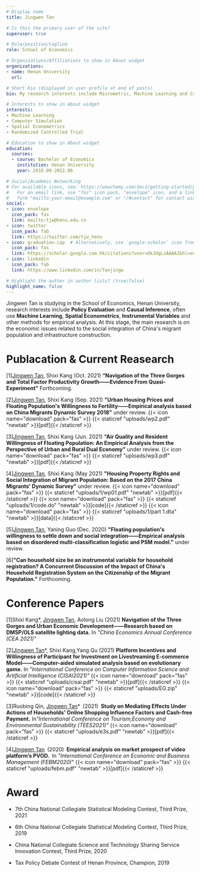 ```yaml
---
# Display name
title: Jingwen Tan

# Is this the primary user of the site?
superuser: true

# Role/position/tagline
role: School of Economics

# Organizations/Affiliations to show in About widget
organizations:
- name: Henan University
  url: 

# Short bio (displayed in user profile at end of posts)
bio: My research interests include Micrometric, Machine Learning and Causal Inference

# Interests to show in About widget
interests:
- Machine Learning
- Computer Simulation
- Spatial Econometrics
- Randomized Controlled Trial

# Education to show in About widget
education:
  courses:
  - course: Bachelor of Economics
    institution: Henan University
    year: 2018.09-2022.06

# Social/Academic Networking
# For available icons, see: https://wowchemy.com/docs/getting-started/page-builder/#icons
#   For an email link, use "fas" icon pack, "envelope" icon, and a link in the
#   form "mailto:your-email@example.com" or "/#contact" for contact widget.
social:
- icon: envelope
  icon_pack: fas
  link: mailto:tjw@henu.edu.cn
- icon: twitter
  icon_pack: fab
  link: https://twitter.com/tjw_henu
- icon: graduation-cap  # Alternatively, use `google-scholar` icon from `ai` icon pack
  icon_pack: fas
  link: https://scholar.google.com.hk/citations?user=6kJUgLsAAAAJ&hl=en
- icon: linkedin
  icon_pack: fab
  link: https://www.linkedin.com/in/Tanjingw

# Highlight the author in author lists? (true/false)
highlight_name: false
---
```


Jingwen Tan is studying in the School of Economics, Henan University, research interests include <b>Policy Evaluation</b> and <b>Causal Inference</b>, often use <b>Machine Learning</b>, <b>Spatial Econometrics</b>, <b>Instrumental Variables</b> and other methods for empirical analysis. At this stage, the main research is on the economic issues related to the social integration of China's migrant population and infrastructure construction.



<h1>Publacation & Current Reasearch</h1>

[1]<u>Jingwen Tan</u>, Shixi Kang (Oct. 2021) <b>“Navigation of the Three Gorges and Total Factor Productivity Growth——Evidence From Quasi-Experiment”</b> Forthcoming.

[2]<u>Jingwen Tan</u>, Shixi Kang (Sep. 2021) <b>"Urban Housing Prices and Floating Population's Willingness to Fertility——Empirical analysis based on China Migrants Dynamic Survey 2018"</b> under review.
{{< icon name="download" pack="fas" >}} {{< staticref "uploads/wp2.pdf" "newtab" >}}[pdf]{{< /staticref >}}

[3]<u>Jingwen Tan</u>, Shixi Kang (Jun. 2021) <b>“Air Quality and Resident Willingness of Floating Population: An Empirical Analysis from the Perspective of Urban and Rural Dual Economy”</b> under review.
{{< icon name="download" pack="fas" >}} {{< staticref "uploads/wp3.pdf" "newtab" >}}[pdf]{{< /staticref >}}

[4]<u>Jingwen Tan</u>, Shixi Kang (May 2021) <b>"Housing Property Rights and Social Integration of Migrant Population: Based on the 2017 China Migrants' Dynamic Survey"</b> under review.
{{< icon name="download" pack="fas" >}} {{< staticref "uploads/1/wp01.pdf" "newtab" >}}[pdf]{{< /staticref >}}
{{< icon name="download" pack="fas" >}} {{< staticref "uploads/1/code.do" "newtab" >}}[code]{{< /staticref >}}
{{< icon name="download" pack="fas" >}} {{< staticref "uploads/1/part 1.dta" "newtab" >}}[data]{{< /staticref >}}

[5]<u>Jingwen Tan</u>, Yaning Guo (Dec. 2020) <b>"Floating population's willingness to settle down and social integration——Empirical analysis based on disordered multi-classification logistic and PSM model."</b> under review.

[6]<b>"Can household size be an instrumental variable for household registration? A Concurrent Discussion of the Impact of China's Household Registration System on the Citizenship of the Migrant Population."</b> Forthcoming.


<h1>Conference Papers</h1>

[1]Shixi Kang*, <u>Jingwen Tan</u>, Aolong Liu (2021) <b>Navigation of the Three Gorges and Urban Economic Development——Research based on DMSP/OLS satellite lighting data.</b> In <i>"China Economics Annual Conference (CEA 2021)"</i>

[2]<u>Jingwen Tan</u>*, Shixi Kang,Yang Qu (2021) <b>Platform Incentives and Willingness of Participant for Investment on Livestreaming E-commerce Model——Computer-aided simulated analysis based on evolutionary game.</b> In <i>"International Conference on Computer Information Science and Artificial Intelligence (CISAI2021)"</i>
{{< icon name="download" pack="fas" >}} {{< staticref "uploads/cisai.pdf" "newtab" >}}[pdf]{{< /staticref >}}
{{< icon name="download" pack="fas" >}} {{< staticref "uploads/EG.zip" "newtab" >}}[code]{{< /staticref >}}

[3]Ruobing Qin, <u>Jingwen Tan</u>* (2021) <b>Study on Mediating Effects Under Actions of Households' Online Shopping Influence Factors and Cash-free Payment.</b> In<i>"International Comference on Tourism,Economy and Environmental Sustainability (TEES2021)"</i>
{{< icon name="download" pack="fas" >}} {{< staticref "uploads/e3s.pdf" "newtab" >}}[pdf]{{< /staticref >}}

[4]<u>Jingwen Tan</u> (2020) <b>Empirical analysis on market prospect of video platform’s PVOD.</b> In <i>"International Conference on Economic and Business Management (FEBM2020)"</i>
{{< icon name="download" pack="fas" >}} {{< staticref "uploads/febm.pdf" "newtab" >}}[pdf]{{< /staticref >}}




<h1>Award</h1>

* 7th China National Collegiate Statistical Modeling Contest, Third Prize, 2021


* 6th China National Collegiate Statistical Modeling Contest, Third Prize, 2019


* China National Collegiate Science and Technology Sharing Service Innovation Contest, Third Prize, 2020


* Tax Policy Debate Contest of Henan Province, Champion, 2019


